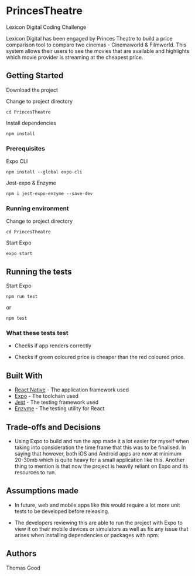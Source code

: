 # PrincesTheatre
Lexicon Digital Coding Challenge

Lexicon Digital has been engaged by Princes Theatre to build a price comparison tool to compare two cinemas - Cinemaworld & Filmworld.
This system allows their users to see the movies that are available and highlights which movie provider is streaming at the cheapest price.

## Getting Started

Download the project

Change to project directory
```
cd PrincesTheatre
```

Install dependencies
```
npm install
```

### Prerequisites

Expo CLI
```
npm install --global expo-cli
```

Jest-expo & Enzyme
```
npm i jest-expo-enzyme --save-dev
```

### Running environment

Change to project directory
```
cd PrincesTheatre
```

Start Expo
```
expo start
```

## Running the tests

Start Expo
```
npm run test
```
or
```
npm test
```

### What these tests test

* Checks if app renders correctly

* Checks if green coloured price is cheaper than the red coloured price.

## Built With

* [React Native](https://reactnative.dev) - The application framework used
* [Expo](https://expo.io) - The toolchain used
* [Jest](https://jestjs.io) - The testing framework used
* [Enzyme](https://enzymejs.github.io/enzyme/) - The testing utility for React

## Trade-offs and Decisions

* Using Expo to build and run the app made it a lot easier for myself when taking into consideration the time frame that this was to be finalised. In saying that however, both iOS and Android apps are now at minimum 20-30mb which is quite heavy for a small application like this. Another thing to mention is that now the project is heavily reliant on Expo and its resources to run.

## Assumptions made

* In future, web and mobile apps like this would require a lot more unit tests to be developed before releasing.

* The developers reviewing this are able to run the project with Expo to view it on their mobile devices or simulators as well as fix any issue that arises when installing dependencies or packages with npm.

## Authors

Thomas Good
